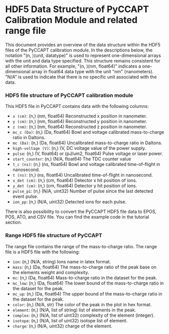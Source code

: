 # HDF5 Data Structure of PyCCAPT Calibration Module and related range file

This document provides an overview of the data structure within the HDF5 files of the PyCCAPT calibration module.
In the descriptions below, the notation "(n, )(unit, datatype)" is used to represent one-dimensional arrays with the
unit and data type specified. This structure remains consistent for all other information. For example,
"(n, )(nm, float64)" indicates a one-dimensional array in float64 data type with the unit "nm" (nanometers).
"N/A" is used to indicate that there is no specific unit associated with the data.

### HDF5 file structure of PyCCAPT calibration module


This HDF5 file in PyCCAPT contains data with the following columns:

- `x (cm)`: (n,) (nm, float64) Reconstructed x position in nanometer.
- `y (cm)`: (n,) (nm, float64) Reconstructed y position in nanometer.
- `z (nm)`: (n,) (nm, float64) Reconstructed z position in nanometer.
- `mc_c (Da)`: (n,) (Da, float64) Bowl and voltage calibrated mass-to-charge ratio in Daltons.
- `mc (Da)`: (n,) (Da, float64) Uncalibrated mass-to-charge ratio in Daltons.
- `high-voltage (V)`: (n,) (V, DC voltage value of the power supply.
- `pulse`: (n,) (V, float64) or (pJ/um2, float64)  Pulse voltage or laser power.
- `start_counter`: (n,) (N/A, float64) The TDC counter value
- `t_c (ns)`: (n,) (ns, float64) Bowl and voltage calibrated time-of-flight in nanosecond.
- `t (ns)`: (n,) (ns, float64) Uncalibrated time-of-flight in nanosecond.
- `x_det (cm)`: (n,) (cm, float64) Detector x hit position of ions.
- `y_det (cm)`: (n,) (cm, float64) Detector y hit position of ions.
- `pulse_pi`: (n,) (N/A, uint32) Number of pulse since the last detected event pulse.
- `ion_pp`: (n,) (N/A, uint32) Detected ions for each pulse.

There is also possibility to convert the PyCCAPT HDF5 file data to EPOS, POS, ATO, and CSV file. You can find the
example code in the tutorial section.


### Range HDF5 file structure of PyCCAPT 

The range file contains the range of the mass-to-charge ratio. The range file is a HDF5 file with the following:

- `ion`: (n,) (N/A, string) Ions name in latex format.
- `mass`: (n,) (Da, float64) The mass-to-charge ratio of the peak base on the elements weight and complexity.
- `mc`: (n,) (Da, float64) Mass-to-charge ratio in the dataset for the peak.
- `mc_low`: (n,) (Da, float64) The lower bound of the mass-to-charge ratio in the dataset for the peak.
- `mc_up`: (n,) (Da, float64) The upper bound of the mass-to-charge ratio in the dataset for the peak.
- `color`: (n,) (N/A, str) The color of the peak in the plot in hex format.
- `element`: (n,) (N/A, list of string) list of elements in the peak.
- `complex`: (n,) (N/A, list of uint32) complexity of the element (integer).
- `isotope`: (n,) (N/A, list of uint32) isotope list of element.
- `charge`: (n,) (N/A, uint32) charge of the element.

